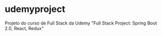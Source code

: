 # udemyproject
Projeto do curso de Full Stack da Udemy "Full Stack Project: Spring Boot 2.0, React, Redux"
